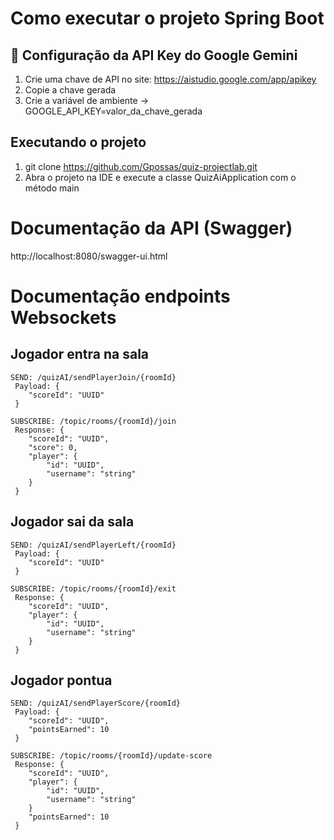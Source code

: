 # Como executar o projeto Spring Boot
## 🔑 Configuração da API Key do Google Gemini
1. Crie uma chave de API no site: https://aistudio.google.com/app/apikey
2. Copie a chave gerada
3. Crie a variável de ambiente -> GOOGLE_API_KEY=valor_da_chave_gerada

## Executando o projeto
1. git clone https://github.com/Gpossas/quiz-projectlab.git
2. Abra o projeto na IDE e execute a classe QuizAiApplication com o método main

# Documentação da API (Swagger)
http://localhost:8080/swagger-ui.html

# Documentação endpoints Websockets

## Jogador entra na sala
```
SEND: /quizAI/sendPlayerJoin/{roomId}
 Payload: {
    "scoreId": "UUID"
 }
```

```
SUBSCRIBE: /topic/rooms/{roomId}/join 
 Response: {
    "scoreId": "UUID",
    "score": 0,
    "player": {
        "id": "UUID",
        "username": "string"
    }
 }
```

## Jogador sai da sala

```
SEND: /quizAI/sendPlayerLeft/{roomId}
 Payload: {
    "scoreId": "UUID"
 }
```

```
SUBSCRIBE: /topic/rooms/{roomId}/exit
 Response: {
    "scoreId": "UUID",
    "player": {
        "id": "UUID",
        "username": "string"
    }
 }
```

## Jogador pontua

```
SEND: /quizAI/sendPlayerScore/{roomId}
 Payload: {
    "scoreId": "UUID",
    "pointsEarned": 10
 }
```

```
SUBSCRIBE: /topic/rooms/{roomId}/update-score
 Response: {
    "scoreId": "UUID",
    "player": {
        "id": "UUID",
        "username": "string"
    }
    "pointsEarned": 10
 }
```